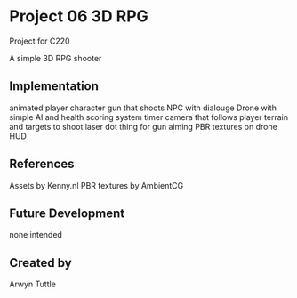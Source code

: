 
# Project 06 3D RPG
Project for C220

A simple 3D RPG shooter

## Implementation
animated player character
gun that shoots
NPC with dialouge
Drone with simple AI and health
scoring system
timer
camera that follows player
terrain and targets to shoot
laser dot thing for gun aiming
PBR textures on drone
HUD


## References
Assets by Kenny.nl
PBR textures by AmbientCG

## Future Development
none intended
## Created by
Arwyn Tuttle
